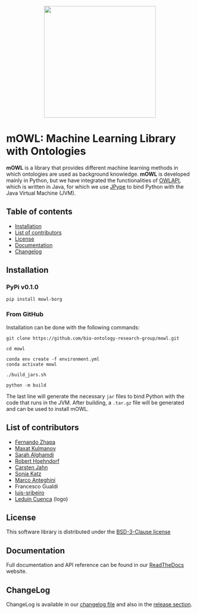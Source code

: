 <p align="center">
  <img src= "https://github.com/bio-ontology-research-group/mowl/blob/main/docs/source/mowl_black_background_colors_2048x2048px.png?raw=true" width="300"/>
</p>
  
# mOWL: Machine Learning Library with Ontologies

**mOWL** is a library that provides different machine learning methods in which ontologies are used as background knowledge. **mOWL** is developed 
mainly in Python, but we have integrated the functionalities of [OWLAPI](https://github.com/owlcs/owlapi), which is written in Java, for which we use [JPype](https://jpype.readthedocs.io/en/latest/) to bind Python with the Java Virtual Machine (JVM).


## Table of contents
  - [Installation](#installation)
  - [List of contributors](#list-of-contributors)
  - [License](#license)
  - [Documentation](#documentation)
  - [Changelog](#changelog)


## Installation

### PyPi v0.1.0

```
pip install mowl-borg
```

### From GitHub
Installation can be done with the following commands:

```
git clone https://github.com/bio-ontology-research-group/mowl.git

cd mowl

conda env create -f environment.yml
conda activate mowl

./build_jars.sh

python -m build
```

The last line will generate the necessary `jar` files to bind Python with the code that runs in the JVM. After building, a ``.tar.gz`` file will be generated and can be used to install mOWL.



## List of contributors
* [Fernando Zhapa](https://github.com/ferzcam)
* [Maxat Kulmanov](https://github.com/coolmaksat)
* [Sarah Alghamdi](https://github.com/smalghamdi)
* [Robert Hoehndorf](https://github.com/leechuck)
* [Carsten Jahn](https://github.com/carsten-jahn)
* [Sonja Katz](https://github.com/sonjakatz)
* [Marco Anteghini](https://github.com/MarcoAnteghini)
* Francesco Gualdi
* [luis-sribeiro](https://github.com/luis-sribeiro)
* [Leduin Cuenca](https://github.com/leduin) (logo)

## License
This software library is distributed under the [BSD-3-Clause license](https://github.com/bio-ontology-research-group/mowl/blob/main/LICENSE)

## Documentation
Full documentation and API reference can be found in our [ReadTheDocs](https://mowl.readthedocs.io/en/latest/index.html) website.

## ChangeLog
ChangeLog is available in our [changelog file](https://github.com/bio-ontology-research-group/mowl/blob/main/CHANGELOG.md) and also in the [release section](https://github.com/bio-ontology-research-group/mowl/releases/).
